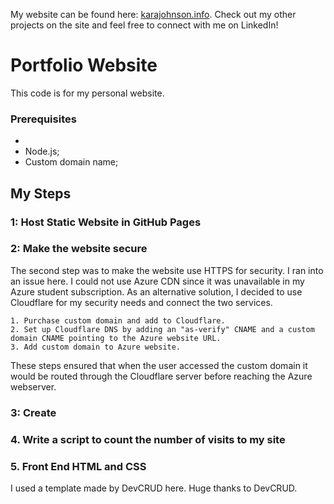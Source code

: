 My website can be found here: <a href="https://karajohnson.info/">karajohnson.info</a>. Check out my other projects on the site and feel free to connect with me on LinkedIn!

# Portfolio Website

This code is for my personal website. 

### Prerequisites


* 
* Node.js;
* Custom domain name;

## My Steps
### 1: Host Static Website in GitHub Pages

### 2: Make the website secure

The second step was to make the website use HTTPS for security. I ran into an issue here. I could not use Azure CDN since it was unavailable in my Azure student subscription. As an alternative solution, I decided to use Cloudflare for my security needs and connect the two services.

```
1. Purchase custom domain and add to Cloudflare.
2. Set up Cloudflare DNS by adding an "as-verify" CNAME and a custom domain CNAME pointing to the Azure website URL.
3. Add custom domain to Azure website.
```
These steps ensured that when the user accessed the custom domain it would be routed through the Cloudflare server before reaching the Azure webserver.

### 3: Create 

### 4. Write a script to count the number of visits to my site

### 5. Front End HTML and CSS

I used a template made by DevCRUD here. Huge thanks to DevCRUD. <br /><br />


